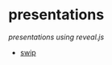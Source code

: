# presentations
_presentations using reveal.js_

* [swip](https://twesleyb.github.io/presentations/swip/index.html)
